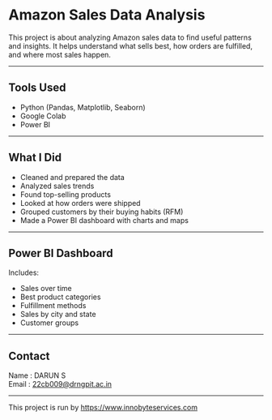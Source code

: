 # Amazon Sales Data Analysis

This project is about analyzing Amazon sales data to find useful patterns and insights. It helps understand what sells best, how orders are fulfilled, and where most sales happen.

---

## Tools Used

- Python (Pandas, Matplotlib, Seaborn)
- Google Colab
- Power BI

---

## What I Did

- Cleaned and prepared the data
- Analyzed sales trends
- Found top-selling products
- Looked at how orders were shipped
- Grouped customers by their buying habits (RFM)
- Made a Power BI dashboard with charts and maps

---

## Power BI Dashboard

Includes:

- Sales over time  
- Best product categories  
- Fulfillment methods  
- Sales by city and state  
- Customer groups

---

## Contact

Name  : DARUN S  
Email : 22cb009@drngpit.ac.in

---




This project is run by https://www.innobyteservices.com
